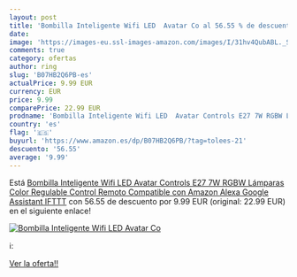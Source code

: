 ```yaml
---
layout: post
title: 'Bombilla Inteligente Wifi LED  Avatar Co al 56.55 % de descuento'
date: 
image: 'https://images-eu.ssl-images-amazon.com/images/I/31hv4QubABL._SL200_.jpg'
comments: true
category: ofertas
author: ring
slug: 'B07HB2Q6PB-es'
actualPrice: 9.99 EUR
currency: EUR
price: 9.99
comparePrice: 22.99 EUR
prodname: 'Bombilla Inteligente Wifi LED  Avatar Controls E27 7W RGBW Lámparas Color Regulable Control Remoto Compatible con Amazon Alexa Google Assistant IFTTT'
country: 'es'
flag: '🇪🇸'
buyurl: 'https://www.amazon.es/dp/B07HB2Q6PB/?tag=tolees-21'
descuento: '56.55'
average: '9.99'
---
```


Está [Bombilla Inteligente Wifi LED  Avatar Controls E27 7W RGBW Lámparas Color Regulable Control Remoto Compatible con Amazon Alexa Google Assistant IFTTT](https://www.amazon.es/dp/B07HB2Q6PB/?tag=tolees-21) con 56.55 de descuento por 9.99 EUR (original: 22.99 EUR) en el siguiente enlace!

[![Bombilla Inteligente Wifi LED  Avatar Co](https://images-eu.ssl-images-amazon.com/images/I/31hv4QubABL._SL200_.jpg)](https://www.amazon.es/dp/B07HB2Q6PB/?tag=tolees-21)

ℹ️:


[Ver la oferta!!](https://www.amazon.es/dp/B07HB2Q6PB/?tag=tolees-21)
